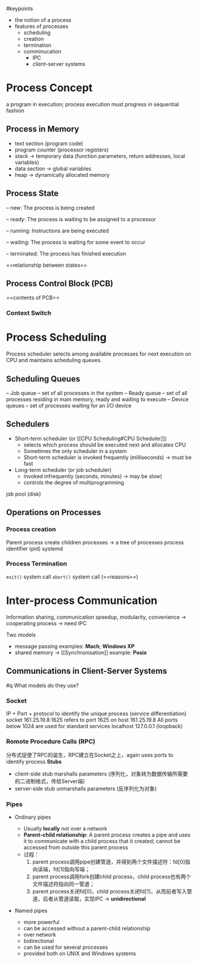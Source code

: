 #keypoints
- the notion of a process
- features of processes
	- scheduling
	- creation
	- termination
	- comminucation
		- IPC
		- client-server systems


# Process Concept
a program in execution; process execution must progress in sequential fashion

## Process in Memory
- text section (program code)
- program counter (processor registers)
- stack -> temporary data (function parameters, return 
addresses, local variables)
- data section -> global variables
- heap -> dynamically allocated memory

## Process State

– new: The process is being created

– ready: The process is waiting to be assigned to a processor

– running: Instructions are being executed

– waiting: The process is waiting for some event to occur

– terminated: The process has finished execution

==relationship between states==

## Process Control Block (PCB)

==contents of PCB==

### Context Switch


# Process Scheduling

Process scheduler selects among available processes for next execution on CPU and maintains scheduling queues.

## Scheduling Queues
– Job queue – set of all processes in the system
– Ready queue – set of all processes residing in main 
memory, ready and waiting to execute
– Device queues – set of processes waiting for an I/O device

## Schedulers
- Short-term scheduler (or [[CPU Scheduling#CPU Scheduler]])
	- selects which process should be executed next and allocates CPU
	- Sometimes the only scheduler in a system
	- Short-term scheduler is invoked frequently (milliseconds) -> must be fast
- Long-term scheduler (or job scheduler)
	-  invoked infrequently (seconds, minutes)  -> may be slow)
	-  controls the degree of multiprogramming

 job pool (disk)

## Operations on Processes

### Process creation
Parent process create children processes -> a tree of processes
process identifier (pid)
systemd

### Process Termination
`exit()` system call
`abort()` system call (==reasons==)


# Inter-process Communication

Information sharing, communication speedup, modularity, convenience -> cooperating process -> need IPC

Two models
- message passing
  examples: **Mach**; **Windows XP**
- shared memory -> [[Synchronisation]]
   example: **Posix**

## Communications in Client-Server Systems

#q What models do they use?

### Socket
IP + Port + protocol to identify the unique process (service differentiation)
socket 161.25.19.8:1625 refers to port 1625 on host 161.25.19.8
All ports below 1024 are used for standard services
localhost 127.0.0.1 (loopback)

### Romote Procedure Calls (RPC)
分布式促使了RPC的诞生，RPC建立在Socket之上，again uses ports to identify process
**Stubs**
- client-side stub marshalls parameters (序列化，对象转为数据传输所需要的二进制格式，传给Server端)
- server-side stub unmarshalls parameters (反序列化为对象)

### Pipes

- Ordinary pipes
	- Usually **locally** not over a network
	- **Parent-child relationship**: A parent process creates a pipe and uses it to communicate with a child process that it created; cannot be accessed from outside this parent process
	- 过程：
		1. parent process调用pipe创建管道，并得到两个文件描述符：fd\[0\]指向读端，fd\[1\]指向写端；
		2. parent process调用fork创建child process，child process也有两个文件描述符指向同一管道；
		3. parent process关闭fd\[0\]，child process关闭fd\[1\]，从而前者写入管道，后者从管道读取，实现IPC -> **unidirectional**

- Named pipes
	- more powerful
	- can be accessed without a parent-child relationship
	- over network
	- bidirectional
	- can be used for several processes
	- provided both on UNIX and Windows systems

